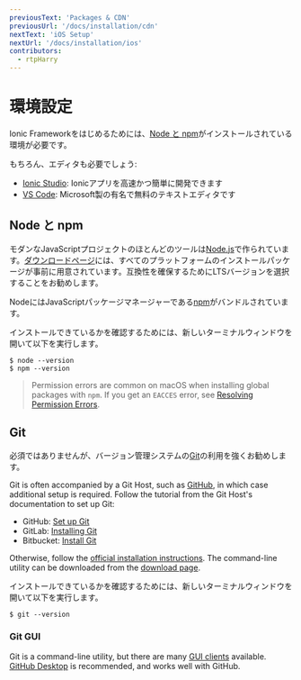 ```yaml
---
previousText: 'Packages & CDN'
previousUrl: '/docs/installation/cdn'
nextText: 'iOS Setup'
nextUrl: '/docs/installation/ios'
contributors:
  - rtpHarry
---
```


# 環境設定

Ionic Frameworkをはじめるためには、[Node と npm](#anchor-node-npm)がインストールされている環境が必要です。

もちろん、エディタも必要でしょう:

<ul class="intro">
  <li><a href="https://ionicframework.com/studio?utm_source=docs&utm_medium=website&utm_campaign=studio%20launch">Ionic Studio</a>: Ionicアプリを高速かつ簡単に開発できます</li>
  <li><a href="https://code.visualstudio.com/">VS Code</a>: Microsoft製の有名で無料のテキストエディタです</li>
</ul>

## Node と npm

モダンなJavaScriptプロジェクトのほとんどのツールは[Node.js](/docs/faq/glossary#node)で作られています。[ダウンロードページ](https://nodejs.org/en/download/)には、すべてのプラットフォームのインストールパッケージが事前に用意されています。互換性を確保するためにLTSバージョンを選択することをお勧めします。

NodeにはJavaScriptパッケージマネージャーである[npm](/docs/faq/glossary#npm)がバンドルされています。

インストールできているかを確認するためには、新しいターミナルウィンドウを開いて以下を実行します。

```shell
$ node --version
$ npm --version
```

> Permission errors are common on macOS when installing global packages with `npm`. If you get an `EACCES` error, see [Resolving Permission Errors](/docs/faq/tips#resolving-permission-errors).

## Git

必須ではありませんが、バージョン管理システムの[Git](/docs/faq/glossary#git)の利用を強くお勧めします。

Git is often accompanied by a Git Host, such as [GitHub](https://github.com/), in which case additional setup is required. Follow the tutorial from the Git Host's documentation to set up Git:

* GitHub: [Set up Git](https://help.github.com/en/articles/set-up-git)
* GitLab: [Installing Git](https://docs.gitlab.com/ee/topics/git/how_to_install_git)
* Bitbucket: [Install Git](https://www.atlassian.com/git/tutorials/install-git)

Otherwise, follow the [official installation instructions](https://git-scm.com/book/en/v2/Getting-Started-Installing-Git). The command-line utility can be downloaded from the [download page](https://git-scm.com/downloads).

インストールできているかを確認するためには、新しいターミナルウィンドウを開いて以下を実行します。

```shell
$ git --version
```

### Git GUI

Git is a command-line utility, but there are many [GUI clients](https://git-scm.com/downloads/guis/) available. [GitHub Desktop](https://desktop.github.com/) is recommended, and works well with GitHub.
